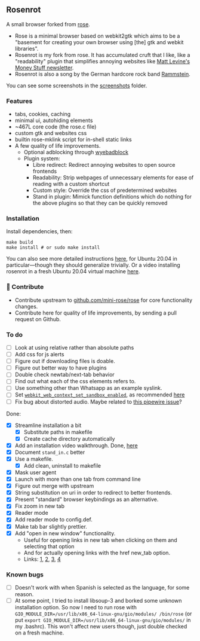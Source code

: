 ## Rosenrot

A small browser forked from [rose](https://github.com/mini-rose/rose). 

- Rose is a minimal browser based on webkit2gtk which aims to be a "basement for creating your own browser using [the] gtk and webkit libraries". 
- Rosenrot is my fork from rose. It has accumulated cruft that I like, like a "readability" plugin that simplifies annoying websites like [Matt Levine's Money Stuff newsletter](https://www.bloomberg.com/opinion/articles/2022-10-18/matt-levine-s-money-stuff-credit-suisse-was-a-reverse-meme-stock).
- Rosenrot is also a song by the German hardcore rock band [Rammstein](https://www.youtube.com/watch?v=af59U2BRRAU).

You can see some screenshots in the [screenshots](./screenshots) folder.

### Features

- tabs, cookies, caching
- minimal ui, autohiding elements
- ~467L core code (the rose.c file)
- custom gtk and websites css
- builtin rose-mklink script for in-shell static links
- A few quality of life improvements.
  - Optional adblocking through [wyebadblock](https://github.com/jun7/wyebadblock)
  - Plugin system:
    - Libre redirect: Redirect annoying websites to open source frontends
    - Readability: Strip webpages of unnecessary elements for ease of reading with a custom shortcut
    - Custom style: Override the css of predetermined websites
    - Stand in plugin: Mimick function definitions which do nothing for the above plugins so that they can be quickly removed

### Installation

Install dependencies, then:

```
make build
make install # or sudo make install
```

You can also see more detailed instructions [here](./user-scripts/ubuntu-20.04/install-with-dependencies.sh), for Ubuntu 20.04 in particular—though they should generalize trivially. Or a video installing rosenrot in a fresh Ubuntu 20.04 virtual machine [here](https://video.nunosempere.com/w/t3oAvJLPHTSAMViQ6zbwTV).

### 👐 Contribute

- Contribute upstream to [github.com/mini-rose/rose](https://github.com/mini-rose/) for core functionality changes.
- Contribute here for quality of life improvements, by sending a pull request on Github.

### To do

- [ ] Look at using relative rather than absolute paths
- [ ] Add css for js alerts
- [ ] Figure out if downloading files is doable.
- [ ] Figure out better way to have plugins
- [ ] Double check newtab/next-tab behavior
- [ ] Find out what each of the css elements refers to.
- [ ] Use something other than Whatsapp as an example syslink.
- [ ] Set [`webkit_web_context_set_sandbox_enabled`](<https://webkitgtk.org/reference/webkit2gtk/2.36.8/WebKitWebContext.html#webkit-web-context-set-sandbox-enabled>), as recommended [here](<https://blogs.gnome.org/mcatanzaro/2022/11/04/stop-using-qtwebkit/>)
- [ ] Fix bug about distorted audio. Maybe related to [this pipewire issue](<https://gitlab.freedesktop.org/pipewire/pipewire/-/issues/1547>)?

Done:

- [x] Streamline installation a bit
  - [x] Substitute paths in makefile
  - [x] Create cache directory automatically
- [x] Add an installation video walkthrough. Done, [here](https://video.nunosempere.com/w/t3oAvJLPHTSAMViQ6zbwTV)
- [x] Document `stand_in.c` better
- [x] Use a makefile.
  - [x] Add clean, uninstall to makefile
- [x] Mask user agent
- [x] Launch with more than one tab from command line
- [x] Figure out merge with upstream
- [x] String substitution on uri in order to redirect to better frontends.
- [x] Present "standard" browser keybindings as an alternative.
- [x] Fix zoom in new tab
- [x] Reader mode
- [x] Add reader mode to config.def.
- [x] Make tab bar slightly prettier.
- [x] Add "open in new window" functionality. 
  - Useful for opening links in new tab when clicking on them and selecting that option
  - And for actually opening links with the href new_tab option.
  - Links: [1](<https://docs.gtk.org/gobject/func.signal_connect.html>), [2](<https://webkitgtk.org/reference/webkit2gtk/2.37.90/signal.AutomationSession.create-web-view.html>), [3](<https://webkitgtk.org/reference/webkit2gtk/2.26.0/WebKitWebView.html#WebKitWebView-create>), [4](<https://stackoverflow.com/questions/40180757/webkit2gtk-get-new-window-link>)

### Known bugs

- [ ] Doesn't work with when Spanish is selected as the language, for some reason. 
- [ ] At some point, I tried to install libsoup-3 and borked some unknown installation option. So now I need to run rose with `GIO_MODULE_DIR=/usr/lib/x86_64-linux-gnu/gio/modules/ /bin/rose` (or put `export GIO_MODULE_DIR=/usr/lib/x86_64-linux-gnu/gio/modules/` in my .bashrc). This won't affect new users though, just double checked on a fresh machine.
